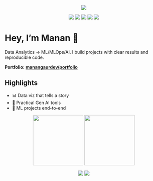 <p align="center">
  <img src="https://capsule-render.vercel.app/api?type=rect&color=0:0f2027,100:2c5364&height=100&section=header&text=Manan%20Gaur%20—%20Data%20%7C%20ML%20%7C%20AI&fontColor=ffffff&fontSize=28&animation=fadeIn" />
</p>

<p align="center">
  <img src="https://img.shields.io/badge/Python-3.11-blue?logo=python&logoColor=white" />
  <img src="https://img.shields.io/badge/Pandas-150458?logo=pandas&logoColor=white" />
  <img src="https://img.shields.io/badge/Scikit--Learn-F7931E?logo=scikitlearn&logoColor=white" />
  <img src="https://img.shields.io/badge/SQL-336791?logo=postgresql&logoColor=white" />
  <img src="https://img.shields.io/badge/GitHub%20Actions-2088FF?logo=githubactions&logoColor=white" />
</p>

# Hey, I’m Manan 👋
Data Analytics → ML/MLOps/AI. I build projects with clear results and reproducible code.

**Portfolio:** **[manangaurdev/portfolio](https://github.com/manangaurdev/portfolio)**

## Highlights
- 📊 Data viz that tells a story
- 🤖 Practical Gen AI tools
- 🧠 ML projects end-to-end

<p align="center">
  <img src="https://github-readme-stats.vercel.app/api?username=manangaurdev&show_icons=true&theme=dark&hide_border=true" height="160" />
  <img src="https://github-readme-stats.vercel.app/api/top-langs/?username=manangaurdev&layout=compact&theme=dark&hide_border=true" height="160" />
</p>

<p align="center">
  <a href="https://linkedin.com/in/YOUR-LINKEDIN"><img src="https://img.shields.io/badge/LinkedIn-0A66C2?style=for-the-badge&logo=linkedin&logoColor=white" /></a>
  <a href="mailto:manangaurdev27@gmail.com"><img src="https://img.shields.io/badge/Email-D14836?style=for-the-badge&logo=gmail&logoColor=white" /></a>
</p>
